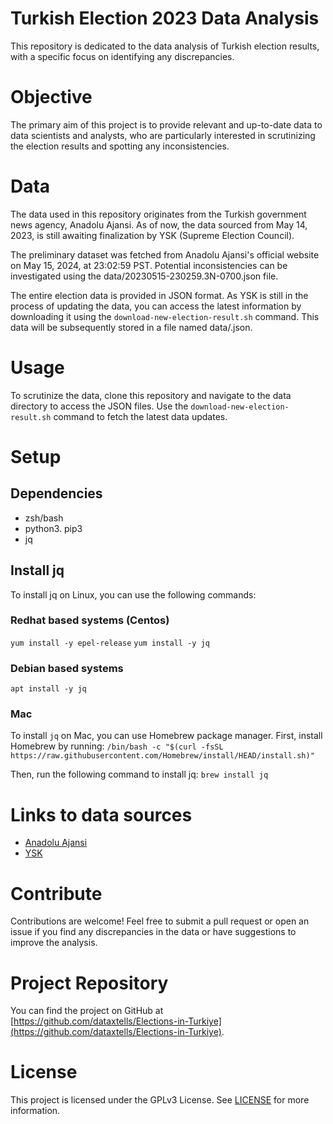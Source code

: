 # Turkish Election 2023 Data Analysis

This repository is dedicated to the data analysis of Turkish election results, with a specific focus on identifying any discrepancies.

# Objective

The primary aim of this project is to provide relevant and up-to-date data to data scientists and analysts, who are particularly interested in scrutinizing the election results and spotting any inconsistencies.

# Data

The data used in this repository originates from the Turkish government news agency, Anadolu Ajansi. As of now, the data sourced from May 14, 2023, is still awaiting finalization by YSK (Supreme Election Council).

The preliminary dataset was fetched from Anadolu Ajansi's official website on May 15, 2024, at 23:02:59 PST. Potential inconsistencies can be investigated using the data/20230515-230259.3N-0700.json file.

The entire election data is provided in JSON format. As YSK is still in the process of updating the data, you can access the latest information by downloading it using the `download-new-election-result.sh` command. This data will be subsequently stored in a file named data/<timestamp>.json.

# Usage
  
To scrutinize the data, clone this repository and navigate to the data directory to access the JSON files. Use the `download-new-election-result.sh` command to fetch the latest data updates.

# Setup

## Dependencies
- zsh/bash
- python3. pip3
- jq

## Install jq 

To install jq on Linux, you can use the following commands:

### Redhat based systems (Centos) 
`yum install -y epel-release`
`yum install -y jq`

### Debian based systems 
`apt install -y jq`

### Mac

To install `jq` on Mac, you can use Homebrew package manager. First, install Homebrew by running:
`/bin/bash -c "$(curl -fsSL https://raw.githubusercontent.com/Homebrew/install/HEAD/install.sh)"`

Then, run the following command to install jq:
`brew install jq`

# Links to data sources

- [Anadolu Ajansi](https://secim.aa.com.tr/)
- [YSK](https://www.ysk.gov.tr/)

# Contribute
  
Contributions are welcome! Feel free to submit a pull request or open an issue if you find any discrepancies in the data or have suggestions to improve the analysis.

# Project Repository

You can find the project on GitHub at [https://github.com/dataxtells/Elections-in-Turkiye](https://github.com/dataxtells/Elections-in-Turkiye).

# License

This project is licensed under the GPLv3 License. See [LICENSE](https://github.com/dataxtells/Elections-in-Turkiye/blob/main/LICENSE) for more information.
